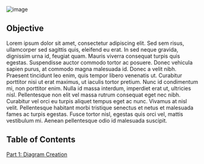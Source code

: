 ![image](https://github.com/user-attachments/assets/df2892d0-5541-4a6d-ac63-86696e3244f5)

## Objective

Lorem ipsum dolor sit amet, consectetur adipiscing elit. Sed sem risus, ullamcorper sed sagittis quis, eleifend eu erat. In sed neque gravida, dignissim urna id, feugiat quam. Mauris viverra consequat turpis quis egestas. Suspendisse auctor commodo tortor ac posuere. Donec vehicula sapien purus, at commodo magna malesuada id. Donec a velit nibh. Praesent tincidunt leo enim, quis tempor libero venenatis ut. Curabitur porttitor nisi ut erat maximus, ut iaculis tortor pretium. Nunc id condimentum mi, non porttitor enim. Nulla id massa interdum, imperdiet erat ut, ultricies nisl. Pellentesque non elit vel massa rutrum consequat eget nec nibh. Curabitur vel orci eu turpis aliquet tempus eget ac nunc. Vivamus at nisl velit. Pellentesque habitant morbi tristique senectus et netus et malesuada fames ac turpis egestas. Fusce tortor nisl, egestas quis orci vel, mattis vestibulum mi. Aenean pellentesque odio id malesuada suscipit.

## Table of Contents
<a href =htt>Part 1: Diagram Creation</a>
